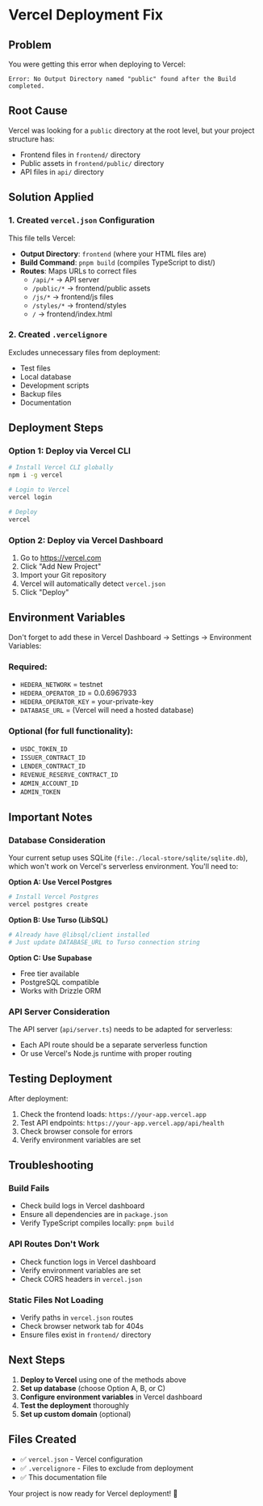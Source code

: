 # Vercel Deployment Fix

## Problem
You were getting this error when deploying to Vercel:
```
Error: No Output Directory named "public" found after the Build completed.
```

## Root Cause
Vercel was looking for a `public` directory at the root level, but your project structure has:
- Frontend files in `frontend/` directory
- Public assets in `frontend/public/` directory
- API files in `api/` directory

## Solution Applied

### 1. Created `vercel.json` Configuration
This file tells Vercel:
- **Output Directory**: `frontend` (where your HTML files are)
- **Build Command**: `pnpm build` (compiles TypeScript to dist/)
- **Routes**: Maps URLs to correct files
  - `/api/*` → API server
  - `/public/*` → frontend/public assets
  - `/js/*` → frontend/js files
  - `/styles/*` → frontend/styles
  - `/` → frontend/index.html

### 2. Created `.vercelignore`
Excludes unnecessary files from deployment:
- Test files
- Local database
- Development scripts
- Backup files
- Documentation

## Deployment Steps

### Option 1: Deploy via Vercel CLI
```bash
# Install Vercel CLI globally
npm i -g vercel

# Login to Vercel
vercel login

# Deploy
vercel
```

### Option 2: Deploy via Vercel Dashboard
1. Go to https://vercel.com
2. Click "Add New Project"
3. Import your Git repository
4. Vercel will automatically detect `vercel.json`
5. Click "Deploy"

## Environment Variables
Don't forget to add these in Vercel Dashboard → Settings → Environment Variables:

### Required:
- `HEDERA_NETWORK` = testnet
- `HEDERA_OPERATOR_ID` = 0.0.6967933
- `HEDERA_OPERATOR_KEY` = your-private-key
- `DATABASE_URL` = (Vercel will need a hosted database)

### Optional (for full functionality):
- `USDC_TOKEN_ID`
- `ISSUER_CONTRACT_ID`
- `LENDER_CONTRACT_ID`
- `REVENUE_RESERVE_CONTRACT_ID`
- `ADMIN_ACCOUNT_ID`
- `ADMIN_TOKEN`

## Important Notes

### Database Consideration
Your current setup uses SQLite (`file:./local-store/sqlite/sqlite.db`), which won't work on Vercel's serverless environment. You'll need to:

**Option A: Use Vercel Postgres**
```bash
# Install Vercel Postgres
vercel postgres create
```

**Option B: Use Turso (LibSQL)**
```bash
# Already have @libsql/client installed
# Just update DATABASE_URL to Turso connection string
```

**Option C: Use Supabase**
- Free tier available
- PostgreSQL compatible
- Works with Drizzle ORM

### API Server Consideration
The API server (`api/server.ts`) needs to be adapted for serverless:
- Each API route should be a separate serverless function
- Or use Vercel's Node.js runtime with proper routing

## Testing Deployment

After deployment:
1. Check the frontend loads: `https://your-app.vercel.app`
2. Test API endpoints: `https://your-app.vercel.app/api/health`
3. Check browser console for errors
4. Verify environment variables are set

## Troubleshooting

### Build Fails
- Check build logs in Vercel dashboard
- Ensure all dependencies are in `package.json`
- Verify TypeScript compiles locally: `pnpm build`

### API Routes Don't Work
- Check function logs in Vercel dashboard
- Verify environment variables are set
- Check CORS headers in `vercel.json`

### Static Files Not Loading
- Verify paths in `vercel.json` routes
- Check browser network tab for 404s
- Ensure files exist in `frontend/` directory

## Next Steps

1. **Deploy to Vercel** using one of the methods above
2. **Set up database** (choose Option A, B, or C)
3. **Configure environment variables** in Vercel dashboard
4. **Test the deployment** thoroughly
5. **Set up custom domain** (optional)

## Files Created
- ✅ `vercel.json` - Vercel configuration
- ✅ `.vercelignore` - Files to exclude from deployment
- ✅ This documentation file

Your project is now ready for Vercel deployment! 🚀
